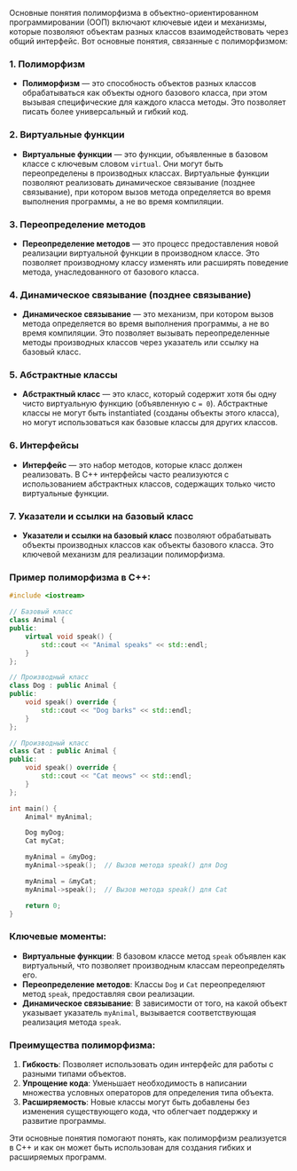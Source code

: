 Основные понятия полиморфизма в объектно-ориентированном программировании (ООП) включают ключевые идеи и механизмы, которые позволяют объектам разных классов взаимодействовать через общий интерфейс. Вот основные понятия, связанные с полиморфизмом:

### 1. **Полиморфизм**
   - **Полиморфизм** — это способность объектов разных классов обрабатываться как объекты одного базового класса, при этом вызывая специфические для каждого класса методы. Это позволяет писать более универсальный и гибкий код.

### 2. **Виртуальные функции**
   - **Виртуальные функции** — это функции, объявленные в базовом классе с ключевым словом `virtual`. Они могут быть переопределены в производных классах. Виртуальные функции позволяют реализовать динамическое связывание (позднее связывание), при котором вызов метода определяется во время выполнения программы, а не во время компиляции.

### 3. **Переопределение методов**
   - **Переопределение методов** — это процесс предоставления новой реализации виртуальной функции в производном классе. Это позволяет производному классу изменять или расширять поведение метода, унаследованного от базового класса.

### 4. **Динамическое связывание (позднее связывание)**
   - **Динамическое связывание** — это механизм, при котором вызов метода определяется во время выполнения программы, а не во время компиляции. Это позволяет вызывать переопределенные методы производных классов через указатель или ссылку на базовый класс.

### 5. **Абстрактные классы**
   - **Абстрактный класс** — это класс, который содержит хотя бы одну чисто виртуальную функцию (объявленную с `= 0`). Абстрактные классы не могут быть instantiated (созданы объекты этого класса), но могут использоваться как базовые классы для других классов.

### 6. **Интерфейсы**
   - **Интерфейс** — это набор методов, которые класс должен реализовать. В C++ интерфейсы часто реализуются с использованием абстрактных классов, содержащих только чисто виртуальные функции.

### 7. **Указатели и ссылки на базовый класс**
   - **Указатели и ссылки на базовый класс** позволяют обрабатывать объекты производных классов как объекты базового класса. Это ключевой механизм для реализации полиморфизма.

### Пример полиморфизма в C++:

```cpp
#include <iostream>

// Базовый класс
class Animal {
public:
    virtual void speak() {
        std::cout << "Animal speaks" << std::endl;
    }
};

// Производный класс
class Dog : public Animal {
public:
    void speak() override {
        std::cout << "Dog barks" << std::endl;
    }
};

// Производный класс
class Cat : public Animal {
public:
    void speak() override {
        std::cout << "Cat meows" << std::endl;
    }
};

int main() {
    Animal* myAnimal;

    Dog myDog;
    Cat myCat;

    myAnimal = &myDog;
    myAnimal->speak();  // Вызов метода speak() для Dog

    myAnimal = &myCat;
    myAnimal->speak();  // Вызов метода speak() для Cat

    return 0;
}
```

### Ключевые моменты:

- **Виртуальные функции**: В базовом классе метод `speak` объявлен как виртуальный, что позволяет производным классам переопределять его.
- **Переопределение методов**: Классы `Dog` и `Cat` переопределяют метод `speak`, предоставляя свои реализации.
- **Динамическое связывание**: В зависимости от того, на какой объект указывает указатель `myAnimal`, вызывается соответствующая реализация метода `speak`.

### Преимущества полиморфизма:

1. **Гибкость**: Позволяет использовать один интерфейс для работы с разными типами объектов.
2. **Упрощение кода**: Уменьшает необходимость в написании множества условных операторов для определения типа объекта.
3. **Расширяемость**: Новые классы могут быть добавлены без изменения существующего кода, что облегчает поддержку и развитие программы.

Эти основные понятия помогают понять, как полиморфизм реализуется в C++ и как он может быть использован для создания гибких и расширяемых программ.